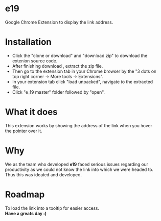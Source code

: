 # e19
Google Chrome Extension to display the link address.<br>
# Installation
- Click the "clone or download" and "download zip" to download the extenion source code.
- After finishing download , extract the zip file.
- Then go to the extension tab in your Chrome browser by the "3 dots on top right corner -> More tools -> Extensions".
- In your extension tab click "load unpacked", navigate to the extracted file.
- Click "e_19 master" folder followed by "open".
# What it does
This extension works by showing the address of the link when you hover the pointer over it.
# Why
We as the team who developed **e19** faced serious issues regarding our productivity as we could not know the link into which we were headed to. Thus this was ideated and developed.
# Roadmap
To load the link into a tooltip for easier access.
<br>
**Have a greats day :)**

